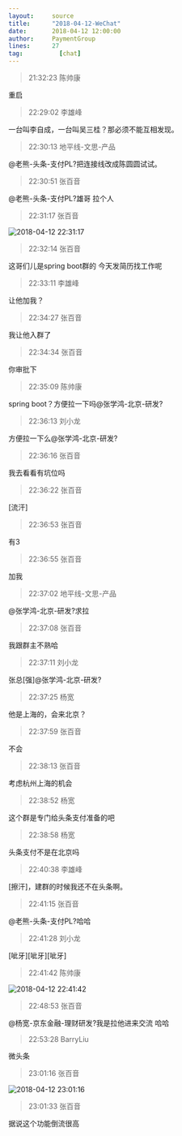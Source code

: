 ```yaml
---
layout:     source 
title:      "2018-04-12-WeChat"
date:       2018-04-12 12:00:00
author:     PaymentGroup
lines:      27 
tag:		  [chat]
---
```

> 21:32:23  陈帅康  
   
重启  
   
> 22:29:02  李雄峰  
   
一台叫李自成，一台叫吴三桂？那必须不能互相发现。  
   
> 22:30:13  地平线-文思-产品  
   
@老熊-头条-支付PL?把连接线改成陈圆圆试试。  
   
> 22:30:51  张百音  
   
@老熊-头条-支付PL?雄哥 拉个人  
   
> 22:31:17  张百音  
   
![2018-04-12 22:31:17](http://static.cocolian.org/img/20180412_223117.png) 
   
> 22:32:14  张百音  
   
这哥们儿是spring boot群的 今天发简历找工作呢  
   
> 22:33:11  李雄峰  
   
让他加我？  
   
> 22:34:27  张百音  
   
我让他入群了  
   
> 22:34:34  张百音  
   
你审批下  
   
> 22:35:09  陈帅康  
   
spring boot？方便拉一下吗@张学鸿-北京-研发?  
   
> 22:36:13  刘小龙  
   
方便拉一下么@张学鸿-北京-研发?  
   
> 22:36:16  张百音  
   
我去看看有坑位吗  
   
> 22:36:22  张百音  
   
[流汗]  
   
> 22:36:53  张百音  
   
有3  
   
> 22:36:55  张百音  
   
加我  
   
> 22:37:02  地平线-文思-产品  
   
@张学鸿-北京-研发?求拉  
   
> 22:37:08  张百音  
   
我跟群主不熟哈  
   
> 22:37:11  刘小龙  
   
张总[强]@张学鸿-北京-研发?  
   
> 22:37:25  杨宽  
   
他是上海的，会来北京？  
   
> 22:37:59  张百音  
   
不会  
   
> 22:38:13  张百音  
   
考虑杭州上海的机会  
   
> 22:38:52  杨宽  
   
这个群是专门给头条支付准备的吧  
   
> 22:38:58  杨宽  
   
头条支付不是在北京吗  
   
> 22:40:38  李雄峰  
   
[擦汗]，建群的时候我还不在头条啊。  
   
> 22:41:15  张百音  
   
@老熊-头条-支付PL?哈哈  
   
> 22:41:28  刘小龙  
   
[呲牙][呲牙][呲牙]  
   
> 22:41:42  陈帅康  
   
![2018-04-12 22:41:42](http://static.cocolian.org/img/20180412_224142.png) 
   
> 22:48:53  张百音  
   
@杨宽-京东金融-理财研发?我是拉他进来交流 哈哈  
   
> 22:53:28  BarryLiu  
   
微头条  
   
> 23:01:16  张百音  
   
![2018-04-12 23:01:16](http://static.cocolian.org/img/20180412_230116.png) 
   
> 23:01:33  张百音  
   
据说这个功能倒流很高  
   
